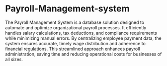 # Payroll-Management-system
The Payroll Management System is a database solution designed to automate and optimize organizational payroll processes. It efficiently handles salary calculations, tax deductions, and compliance requirements while minimizing manual errors. By centralizing employee payment data, the system ensures accurate, timely wage distribution and adherence to financial regulations. This streamlined approach enhances payroll administration, saving time and reducing operational costs for businesses of all sizes.

